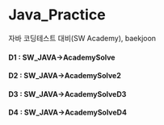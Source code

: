# Java_Practice

자바 코딩테스트 대비(SW Academy), baekjoon

#### D1 : SW_JAVA->AcademySolve
#### D2 : SW_JAVA->AcademySolve2
#### D3 : SW_JAVA->AcademySolveD3
#### D4 : SW_JAVA->AcademySolveD4
